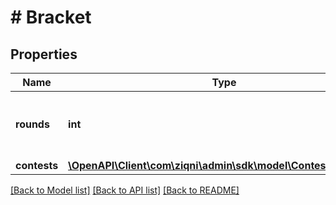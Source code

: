 # # Bracket

## Properties

Name | Type | Description | Notes
------------ | ------------- | ------------- | -------------
**rounds** | **int** | Number of rounds to be played in a competition |
**contests** | [**\OpenAPI\Client\com\ziqni\admin\sdk\model\ContestReduced[]**](ContestReduced.md) |  |

[[Back to Model list]](../../README.md#models) [[Back to API list]](../../README.md#endpoints) [[Back to README]](../../README.md)
